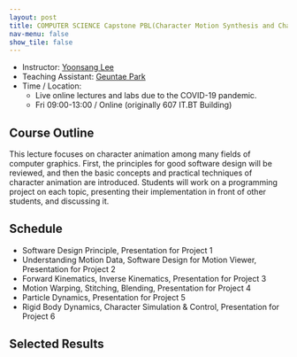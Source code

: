 ```yaml
---
layout: post
title: COMPUTER SCIENCE Capstone PBL(Character Motion Synthesis and Character Control) - 2021 Spring
nav-menu: false
show_tile: false
---
```


* Instructor: [Yoonsang Lee](../people/yoonsang-lee.html)
* Teaching Assistant: [Geuntae Park](../people/geuntae-park.html)
* Time / Location: 
  * Live online lectures and labs due to the COVID-19 pandemic.
  * Fri 09:00-13:00 / Online (originally 607 IT.BT Building)

## Course Outline

This lecture focuses on character animation among many fields of computer graphics. First, the principles for good software design will be reviewed, and then the basic concepts and practical techniques of character animation are introduced. Students will work on a programming project on each topic, presenting their implementation in front of other students, and discussing it.

## Schedule

* Software Design Principle, Presentation for Project 1
* Understanding Motion Data, Software Design for Motion Viewer, Presentation for Project 2
* Forward Kinematics, Inverse Kinematics, Presentation for Project 3
* Motion Warping, Stitching, Blending, Presentation for Project 4
* Particle Dynamics, Presentation for Project 5
* Rigid Body Dynamics, Character Simulation & Control, Presentation for Project 6

## Selected Results

<div id="contents">

<script>
// https://stackoverflow.com/questions/610406/javascript-equivalent-to-printf-string-format
// First, checks if it isn't implemented yet.
if (!String.prototype.format) {
  String.prototype.format = function() {
    var args = arguments;
    return this.replace(/{(\d+)}/g, function(match, number) { 
      return typeof args[number] != 'undefined'
        ? args[number]
        : match
      ;
    });
  };
}

function dynamicallyLoadScript(url) {
    var script = document.createElement("script");  // create a script DOM node
    script.src = url;  // set its src to the provided URL

    document.head.appendChild(script);  // add it to the end of the head section of the page (could change 'head' to 'body' to add it to the end of the body section instead)
}

dynamicallyLoadScript('../pbl-projs.js');

window.onload = function () {
	var projs = pbl_projs;
	var contents_code = '';
	var showCount = 0;
	for(var i = 0; i < projs.length; i++) 
	{
		var proj = projs[i];
		var show = false;

		if(proj.year==2021 && proj.season=='spring')
			show = true;

		if(show)
		{
			if(showCount % 2 == 0)
				contents_code += '<div class="row">';

			contents_code += '<div class="6u 12u$(small)">';
			contents_code += '<br id="{0}"/><br/>'.format(proj.id);
			contents_code += '<b>{0}</b><br/>'.format(proj.title);
			contents_code += '{0}<br/>'.format(proj.authors);
			contents_code += '<div id="iframe_container"> <div id="iframe">';
			contents_code += '{0}'.format(proj.video_iframe);;
			contents_code += '</div></div>';
			contents_code += '</div>';

			if(showCount % 2 == 1 || i == projs.length-1)
				contents_code += '</div>';

			showCount += 1;
		}
	}

	var contents = document.getElementById("contents");
	contents.innerHTML = contents_code;
}


</script>

</div>
